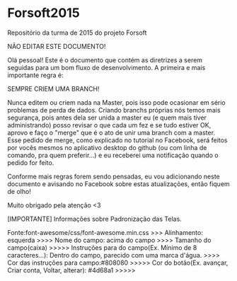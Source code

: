# Forsoft2015
Repositório da turma de 2015 do projeto Forsoft

NÃO EDITAR ESTE DOCUMENTO!

Olá pessoal! Este é o documento que contém as diretrizes a serem seguidas para um bom fluxo de desenvolvimento. A primeira e mais importante regra é: 

SEMPRE CRIEM UMA BRANCH!

Nunca editem ou criem nada na Master, pois isso pode ocasionar em sério problemas de perda de dados. Criando branchs próprias nós temos mais segurança, pois antes dela ser unida a master eu (e quem mais tiver administrando) posso revisar o que cada um fez e se tudo estiver OK, aprovo e faço o "merge" que é o ato de unir uma branch com a master. Esse pedido de merge, como explicado no tutorial no Facebook, será feitos por vocês mesmos no aplicativo desktop do github (ou com linha de comando, pra quem preferir...) e eu receberei uma notificação quando o pedido for feito.

Conforme mais regras forem sendo pensadas, eu vou adicionando neste documento e avisando no Facebook sobre estas atualizações, então fiquem de olho!

Muito obrigado pela atenção <3

[IMPORTANTE] Informações sobre Padronização das Telas.

Fonte:font-awesome/css/font-awesome.min.css >>>
Alinhamento: esquerda  >>>> 
Nome do campo: acima do campo  >>>>
Tamanho do campo(caixa)  >>>>>
Instruções para do campo(Ex. Mínimo de 8 caracteres...): Dentro do campo, parecido com uma marca d'água. >>>>
Cor das instruções para campo:#808080  >>>>> 
Cor do botão(Ex. avançar, Criar conta, Voltar, alterar): #4d68a1 >>>>>

